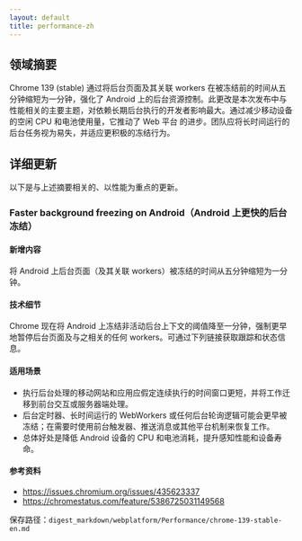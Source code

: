 ```yaml
---
layout: default
title: performance-zh
---
```


## 领域摘要

Chrome 139 (stable) 通过将后台页面及其关联 workers 在被冻结前的时间从五分钟缩短为一分钟，强化了 Android 上的后台资源控制。此更改是本次发布中与性能相关的主要主题，对依赖长期后台执行的开发者影响最大。通过减少移动设备的空闲 CPU 和电池使用量，它推动了 Web 平台 的进步。团队应将长时间运行的后台任务视为易失，并适应更积极的冻结行为。

## 详细更新

以下是与上述摘要相关的、以性能为重点的更新。

### Faster background freezing on Android（Android 上更快的后台冻结）

#### 新增内容
将 Android 上后台页面（及其关联 workers）被冻结的时间从五分钟缩短为一分钟。

#### 技术细节
Chrome 现在将 Android 上冻结非活动后台上下文的阈值降至一分钟，强制更早地暂停后台页面及与之相关的任何 workers。可通过下列链接获取跟踪和状态信息。

#### 适用场景
- 执行后台处理的移动网站和应用应假定连续执行的时间窗口更短，并将工作迁移到前台交互或服务器端处理。  
- 后台定时器、长时间运行的 WebWorkers 或任何后台轮询逻辑可能会更早被冻结；在需要时使用前台触发器、推送消息或其他平台机制来恢复工作。  
- 总体好处是降低 Android 设备的 CPU 和电池消耗，提升感知性能和设备寿命。

#### 参考资料
- https://issues.chromium.org/issues/435623337
- https://chromestatus.com/feature/5386725031149568

保存路径：`digest_markdown/webplatform/Performance/chrome-139-stable-en.md`
